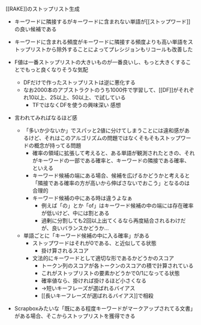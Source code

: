 
[[RAKE]]のストップリスト生成
- キーワードに隣接するがキーワードに含まれない単語が[[ストップワード]]の良い候補である
- キーワードに含まれる頻度がキーワードに隣接する頻度よりも高い単語をストップリストから除外することによってプレシジョンもリコールも改善した
- F値は一番ストップリストの大きいものが一番良いし、もっと大きくすることでもっと良くなりそうな気配
    - DFだけで作ったストップリストは逆に悪化する
    - なお2000本のアブストラクトのうち1000件で学習して、[[DF]]がそれぞれ10以上、25以上、50以上、で試している
        - TFではなくDFを使うの興味深い
感想
- 言われてみればなるほど感
    - 「多いか少ないか」でスパッと2値に分けてしまうことには違和感があるけど、それはこのアルゴリズムの問題ではなくそもそもストップワードの概念が持ってる問題
        - 確率の領域に拡張して考えると、ある単語が観測されたときの、それがキーワードの一部である確率と、キーワードの隣接である確率、といえる
        - キーワード候補の端にある場合、候補を広げるかどうかと考えると「隣接である確率の方が高いから伸ばさないでおこう」となるのは合理的
        - キーワード候補の中にある時は違うよなぁ
            - 例えば「の」とか「of」はキーワード候補の中の端には存在確率が低いけど、中には割とある
            - 過剰に分割しても2回以上出てくるなら再度結合されるわけだが、良いバランスかどうか…
    - 単語ごとに「キーワード候補の中に入る確率」がある
        - ストップワードはそれが0である、と近似してる状態
            - 掛け算されるスコア
        - 文法的にキーワードとして適切な形であるかどうかのスコア
            - トークン列のスコアが各トークンのスコアの積で計算されている
            - これがストップリストの要素かどうかで0/1になってる状態
            - 確率値なら、掛ければ掛けるほど小さくなる
            - →短いキーフレーズが選ばれるバイアス
            - [[長いキーフレーズが選ばれるバイアス]]で相殺

- Scrapboxみたいな「既にある程度キーワードがマークアップされてる文書」がある場合、そこからストップリストを獲得できる
